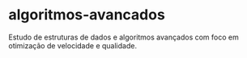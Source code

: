 # algoritmos-avancados
Estudo de estruturas de dados e algoritmos avançados com foco em otimização de velocidade e qualidade.
